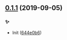 ## [0.1.1](https://github.com/kongnet/chem/compare/644e0b6...v0.1.1) (2019-09-05)


### :sparkles:

* Init ([644e0b6](https://github.com/kongnet/chem/commit/644e0b6))



